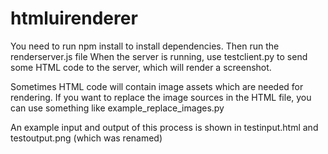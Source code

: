 # htmluirenderer


You need to run npm install to install dependencies. Then run the renderserver.js file
When the server is running, use testclient.py to send some HTML code to the server, which will render a screenshot.

Sometimes HTML code will contain image assets which are needed for rendering. If you want to replace the image sources in the HTML file, you can use something like example_replace_images.py

An example input and output of this process is shown in testinput.html and testoutput.png (which was renamed)
